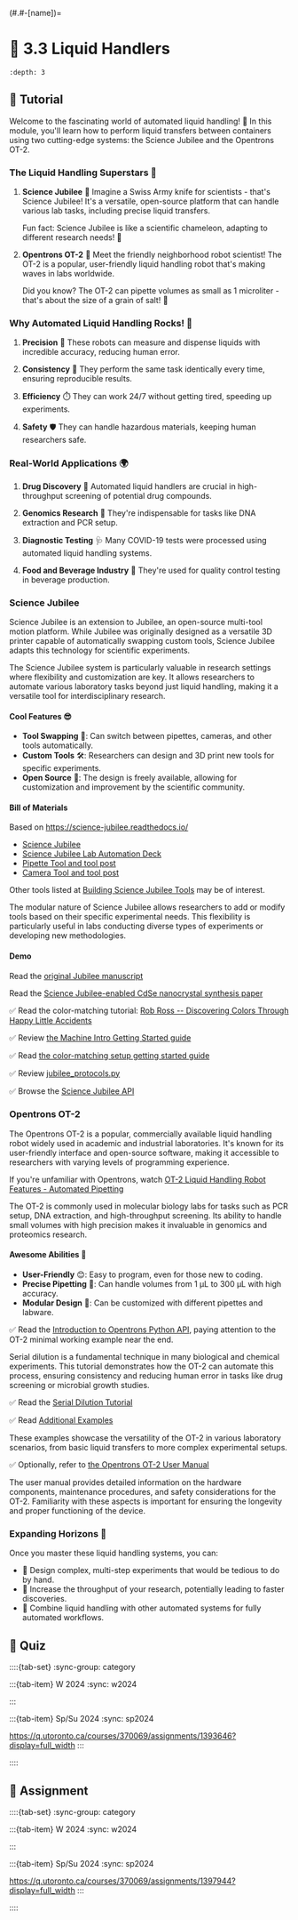 (#.#-[name])=
# 🧩 3.3 Liquid Handlers

```{contents}
:depth: 3
```

## 🔰 Tutorial

Welcome to the fascinating world of automated liquid handling! 🌊 In this module, you'll learn how to perform liquid transfers between containers using two cutting-edge systems: the Science Jubilee and the Opentrons OT-2.

### The Liquid Handling Superstars 🌟

1. **Science Jubilee** 🔬
   Imagine a Swiss Army knife for scientists - that's Science Jubilee! It's a versatile, open-source platform that can handle various lab tasks, including precise liquid transfers.

   Fun fact: Science Jubilee is like a scientific chameleon, adapting to different research needs! 🦎

2. **Opentrons OT-2** 🤖
   Meet the friendly neighborhood robot scientist! The OT-2 is a popular, user-friendly liquid handling robot that's making waves in labs worldwide.

   Did you know? The OT-2 can pipette volumes as small as 1 microliter - that's about the size of a grain of salt! 🧂

### Why Automated Liquid Handling Rocks! 🎸

1. **Precision** 🎯
   These robots can measure and dispense liquids with incredible accuracy, reducing human error.

2. **Consistency** 🔄
   They perform the same task identically every time, ensuring reproducible results.

3. **Efficiency** ⏱️
   They can work 24/7 without getting tired, speeding up experiments.

4. **Safety** 🛡️
   They can handle hazardous materials, keeping human researchers safe.

### Real-World Applications 🌍

1. **Drug Discovery** 💊
   Automated liquid handlers are crucial in high-throughput screening of potential drug compounds.

2. **Genomics Research** 🧬
   They're indispensable for tasks like DNA extraction and PCR setup.

3. **Diagnostic Testing** 🩺
   Many COVID-19 tests were processed using automated liquid handling systems.

4. **Food and Beverage Industry** 🍷
   They're used for quality control testing in beverage production.

### Science Jubilee

Science Jubilee is an extension to Jubilee, an open-source multi-tool motion platform. While Jubilee was originally designed as a versatile 3D printer capable of automatically swapping custom tools, Science Jubilee adapts this technology for scientific experiments.

The Science Jubilee system is particularly valuable in research settings where flexibility and customization are key. It allows researchers to automate various laboratory tasks beyond just liquid handling, making it a versatile tool for interdisciplinary research.

#### Cool Features 😎

- **Tool Swapping** 🔄: Can switch between pipettes, cameras, and other tools automatically.
- **Custom Tools** 🛠️: Researchers can design and 3D print new tools for specific experiments.
- **Open Source** 📖: The design is freely available, allowing for customization and improvement by the scientific community.

#### Bill of Materials

Based on https://science-jubilee.readthedocs.io/

- [Science Jubilee](https://science-jubilee.readthedocs.io/en/latest/building/building_a_jubilee.html#jubilee-build-resources)
- [Science Jubilee Lab Automation Deck](https://science-jubilee.readthedocs.io/en/latest/building/lab_automation_deck.html)
- [Pipette Tool and tool post](https://science-jubilee.readthedocs.io/en/latest/building/pipette_tool.html)
- [Camera Tool and tool post](https://science-jubilee.readthedocs.io/en/latest/building/top_down_camera_tool.html)

Other tools listed at [Building Science Jubilee Tools](https://science-jubilee.readthedocs.io/en/latest/building/building_tools.html#building-science-jubilee-tools) may be of interest.

The modular nature of Science Jubilee allows researchers to add or modify tools based on their specific experimental needs. This flexibility is particularly useful in labs conducting diverse types of experiments or developing new methodologies.

#### Demo

Read the [original Jubilee manuscript](https://dx.doi.org/10.1145/3313831.3376425)

Read the [Science Jubilee-enabled CdSe nanocrystal synthesis paper](https://dx.doi.org/10.1039/D3DD00033H)

✅ Read the color-matching tutorial: [Rob Ross -- Discovering Colors Through Happy Little Accidents](https://github.com/pozzo-research-group/jubilee_pipette_BOdemo/blob/main/RobRoss_Happy_Little_Accidents.ipynb)

✅ Review [the Machine Intro Getting Started guide](https://science-jubilee.readthedocs.io/en/latest/getting_started/machine_intro.html)

✅ Read [the color-matching setup getting started guide](https://science-jubilee.readthedocs.io/en/latest/getting_started/color_mixing_setup.html)

✅ Review [jubilee_protocols.py](https://github.com/pozzo-research-group/jubilee_pipette_BOdemo/blob/main/src%2Fjubilee_pipette_bodemo%2Fjubilee_protocols.py)

✅ Browse the [Science Jubilee API](https://science-jubilee.readthedocs.io/en/latest/autoapi/index.html)

### Opentrons OT-2

The Opentrons OT-2 is a popular, commercially available liquid handling robot widely used in academic and industrial laboratories. It's known for its user-friendly interface and open-source software, making it accessible to researchers with varying levels of programming experience.

If you're unfamiliar with Opentrons, watch [OT-2 Liquid Handling Robot Features - Automated Pipetting](https://youtu.be/G4y7FoTN_WA?si=dRc8nafAnAN1q77C)

The OT-2 is commonly used in molecular biology labs for tasks such as PCR setup, DNA extraction, and high-throughput screening. Its ability to handle small volumes with high precision makes it invaluable in genomics and proteomics research.

#### Awesome Abilities 💪

- **User-Friendly** 😊: Easy to program, even for those new to coding.
- **Precise Pipetting** 🎯: Can handle volumes from 1 µL to 300 µL with high accuracy.
- **Modular Design** 🧩: Can be customized with different pipettes and labware.

✅ Read the [Introduction to Opentrons Python API](https://docs.opentrons.com/v2/), paying attention to the OT-2 minimal working example near the end.

Serial dilution is a fundamental technique in many biological and chemical experiments. This tutorial demonstrates how the OT-2 can automate this process, ensuring consistency and reducing human error in tasks like drug screening or microbial growth studies.

✅ Read the [Serial Dilution Tutorial](https://docs.opentrons.com/v2/tutorial.html#tutorial)

✅ Read [Additional Examples](https://docs.opentrons.com/v2/new_examples.html#new-examples)

These examples showcase the versatility of the OT-2 in various laboratory scenarios, from basic liquid transfers to more complex experimental setups.

✅ Optionally, refer to [the Opentrons OT-2 User Manual](https://insights.opentrons.com/hubfs/Products/OT-2/OT-2R%20User%20Manual%20V1.0.pdf)

The user manual provides detailed information on the hardware components, maintenance procedures, and safety considerations for the OT-2. Familiarity with these aspects is important for ensuring the longevity and proper functioning of the device.

### Expanding Horizons 🚀

Once you master these liquid handling systems, you can:
- 🧪 Design complex, multi-step experiments that would be tedious to do by hand.
- 🔬 Increase the throughput of your research, potentially leading to faster discoveries.
- 🤖 Combine liquid handling with other automated systems for fully automated workflows.

## 🚀 Quiz

::::{tab-set}
:sync-group: category

:::{tab-item} W 2024
:sync: w2024

:::

:::{tab-item} Sp/Su 2024
:sync: sp2024

https://q.utoronto.ca/courses/370069/assignments/1393646?display=full_width
:::

::::

## 📄 Assignment

::::{tab-set}
:sync-group: category

:::{tab-item} W 2024
:sync: w2024

:::

:::{tab-item} Sp/Su 2024
:sync: sp2024

https://q.utoronto.ca/courses/370069/assignments/1397944?display=full_width
:::

::::
